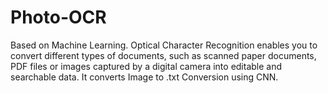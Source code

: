 # Photo-OCR
Based on Machine Learning. Optical Character Recognition enables you to convert different types of documents, such as scanned paper documents, PDF files or images captured by a digital camera into editable and searchable data.
It converts Image to .txt Conversion using CNN.
